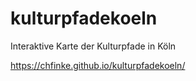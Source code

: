 # kulturpfadekoeln
Interaktive Karte der Kulturpfade in Köln

https://chfinke.github.io/kulturpfadekoeln/

